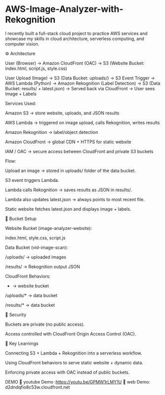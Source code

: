 # AWS-Image-Analyzer-with-Rekognition
I recently built a full-stack cloud project to practice AWS services and showcase my skills in cloud architecture, serverless computing, and computer vision.

⚙️ Architecture

User (Browser) 
   → Amazon CloudFront (OAC) 
      → S3 (Website Bucket: index.html, script.js, style.css)

User Upload (Image) 
   → S3 (Data Bucket: uploads/) 
      → S3 Event Trigger 
         → AWS Lambda (Python) 
            → Amazon Rekognition (Label Detection) 
               → S3 (Data Bucket: results/ + latest.json) 
                  → Served back via CloudFront 
                     → User sees Image + Labels

Services Used:

Amazon S3 → store website, uploads, and JSON results

AWS Lambda → triggered on image upload, calls Rekognition, writes results

Amazon Rekognition → label/object detection

Amazon CloudFront → global CDN + HTTPS for static website

IAM / OAC → secure access between CloudFront and private S3 buckets

Flow:

Upload an image → stored in uploads/ folder of the data bucket.

S3 event triggers Lambda.

Lambda calls Rekognition → saves results as JSON in results/.

Lambda also updates latest.json → always points to most recent file.

Static website fetches latest.json and displays image + labels.

📂 Bucket Setup

Website Bucket (image-analyzer-website):

index.html, style.css, script.js

Data Bucket (vid-image-scan):

/uploads/ → uploaded images

/results/ → Rekognition output JSON

CloudFront Behaviors:

* → website bucket

/uploads/* → data bucket

/results/* → data bucket


🔐 Security

Buckets are private (no public access).

Access controlled with CloudFront Origin Access Control (OAC).


🎯 Key Learnings

Connecting S3 + Lambda + Rekognition into a serverless workflow.

Using CloudFront behaviors to serve static website + dynamic data.

Enforcing private access with OAC instead of public buckets.

DEMO
🔗 youtube Demo :https://youtu.be/GPMW1rLMY1U
🔗 web Demo: d2dndqfio8c53w.cloudfront.net

